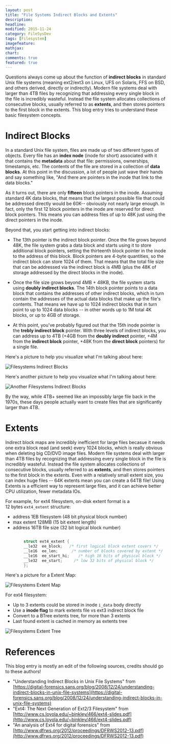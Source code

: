 ```yaml
---
layout: post
title: "File Systems Indirect Blocks and Extents"
description:
headline:
modified: 2015-11-24
category: FileSysDev
tags: [Filesystem]
imagefeature:
mathjax:
chart:
comments: true
featured: true
---
```


Questions always come up about the function of **indirect blocks** in standard Unix file systems (meaning ext2/ext3 on Linux, UFS on Solaris, FFS on BSD, and others derived, directly or indirectly). Modern file systems deal with larger than 4TB files by recognizing that addressing every single block in the file is incredibly wasteful. Instead the file system allocates collections of consecutive blocks, usually referred to as **extents**, and then stores pointers to the first block in the extents. This blog entry tries to understand these basic filesystem concepts.

# Indirect Blocks

In a standard Unix file system, files are made up of two different types of objects. Every file has an **index node** (inode for short) associated with it that contains the **metadata** about that file: permissions, ownerships, timestamps, etc. The contents of the file are stored in a collection of **data blocks**. At this point in the discussion, a lot of people just wave their hands and say something like, "And there are pointers in the inode that link to the data blocks."

As it turns out, there are only **fifteen** block pointers in the inode. Assuming standard 4K data blocks, that means that the largest possible file that could be addressed directly would be 60K-- obviously not nearly large enough. In fact, only the first 12 block pointers in the inode are reserved for direct block pointers. This means you can address files of up to 48K just using the direct pointers in the inode.

Beyond that, you start getting into indirect blocks:

* The 13th pointer is the indirect block pointer. Once the file grows beyond 48K, the file system grabs a data block and starts using it to store additional block pointers, setting the thirteenth block pointer in the inode to the address of this block. Block pointers are 4-byte quantities, so the indirect block can store 1024 of them. That means that the total file size that can be addressed via the indirect block is 4MB (plus the 48K of storage addressed by the direct blocks in the inode).

* Once the file size grows beyond 4MB + 48KB, the file system starts using **doubly indirect blocks**. The 14th block pointer points to a data block that contains the addresses of other indirect blocks, which in turn contain the addresses of the actual data blocks that make up the file's contents. That means we have up to 1024 indirect blocks that in turn point to up to 1024 data blocks -- in other words up to 1M total 4K blocks, or up to 4GB of storage.

* At this point, you've probably figured out that the 15th inode pointer is the **trebly indirect block** pointer. With three levels of indirect blocks, you can address up to 4TB (+4GB from the **doubly indirect** pointer, +4M from the **indirect block** pointer, +48K from the **direct block** pointers) for a single file.

Here's a picture to help you visualize what I'm talking about here:

<img src="{{ site.baseurl }}/images/2015-11-24-1/IndirectBlocks1.png" alt="Filesystems Indirect Blocks">

Here's another picture to help you visualize what I'm talking about here:

<img src="{{ site.baseurl }}/images/2015-11-24-1/IndirectBlocks2.png" alt="Another Filesystems Indirect Blocks">

By the way, while 4TB+ seemed like an impossibly large file back in the 1970s, these days people actually want to create files that are significantly larger than 4TB. 

# Extents

Indirect block maps are incredibly inefficient for large files becasue it needs one extra block read (and seek) every 1024 blocks, which is really obvious when deleting big CD/DVD image files. Modern file systems deal with larger than 4TB files by recognizing that addressing every single block in the file is incredibly wasteful. Instead the file system allocates collections of consecutive blocks, usually referred to as **extents**, and then stores pointers to the first block in the extents. Even with a relatively small extent size, you can index huge files -- 64K extents mean you can create a 64TB file! Using Extents is a efficient way to represent large files, and it can achieve better CPU utilization, fewer metadata IOs.

For example, for ext4 filesystem, on-­disk extent format is a 12 bytes `ext4_extent` structure:

* address 1EB filesystem (48 bit physical block number)
* max extent 128MB (15 bit extent length)
* address 16TB file size (32 bit logical block number)

```c

        struct ext4_extent {
        __le32  ee_block;   /* first logical block extent covers */
        __le16  ee_len;      /* number of blocks covered by extent */
        __le16  ee_start_hi;    /* high 16 bits of physical block */
        __le32  ee_start;     /* low 32 bits of physical block */
        };

```

Here's a picture for a Extent Map:

<img src="{{ site.baseurl }}/images/2015-11-24-1/ExtentMap.png" alt="Filesystems Extent Map">

For ext4 filesystem:

* Up to 3 extents could be stored in inode `i_data` body directly
* Use a **inode flag** to mark extents file vs ext3 indirect block file
* Convert to a B­Tree extents tree, for more than 3 extents
* Last found extent is cached in ­memory as extents tree

<img src="{{ site.baseurl }}/images/2015-11-24-1/ExtentTree.png" alt="Filesystems Extent Tree">

# References

This blog entry is mostly an edit of the following sources, credits should go to these authors!

* "Understanding Indirect Blocks in Unix File Systems" from [https://digital-forensics.sans.org/blog/2008/12/24/understanding-indirect-blocks-in-unix-file-systems](https://digital-forensics.sans.org/blog/2008/12/24/understanding-indirect-blocks-in-unix-file-systems)
* "Ext4: The Next Generation of Ext2/3 Filesystem" from [http://www.cs.loyola.edu/~binkley/466/ext4-slides.pdf](http://www.cs.loyola.edu/~binkley/466/ext4-slides.pdf)
* "An analysis of Ext4 for digital forensics" from [http://www.dfrws.org/2012/proceedings/DFRWS2012-13.pdf](http://www.dfrws.org/2012/proceedings/DFRWS2012-13.pdf)